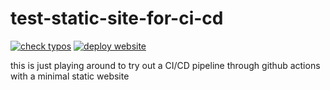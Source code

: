 # test-static-site-for-ci-cd

[![check typos](https://github.com/OleaBlossom/test-static-site-for-ci-cd/actions/workflows/spellcheck_action.yml/badge.svg?event=pull_request)](https://github.com/OleaBlossom/test-static-site-for-ci-cd/actions/workflows/spellcheck_action.yml)
[![deploy website](https://github.com/OleaBlossom/test-static-site-for-ci-cd/actions/workflows/deploy_static_site.yml/badge.svg?event=push)](https://github.com/OleaBlossom/test-static-site-for-ci-cd/actions/workflows/deploy_static_site.yml)

this is just playing around to try out a CI/CD pipeline through github actions with a minimal static website

